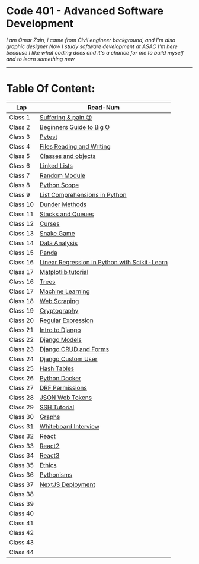 # Code 401 - Advanced Software Development

*I am Omar Zain, i came from Civil engineer background, and I'm also graphic designer*
*Now I study software development at ASAC*
*I'm here because I like what coding does and it's a chance for me to build myself and to learn something new*

---------------------------------

# Table Of Content:
|       Lap         | Read-Num                                                                              |  
|  --------------   | -----------------------------------------------------------------------------------   | 
|    Class 1        | [Suffering & pain 😢](https://omarxzain.github.io/401-reading-notes/read1)| 
|    Class 2        | [Beginners Guide to Big O](https://omarxzain.github.io/401-reading-notes/read2)| 
|    Class 3        | [Pytest](https://omarxzain.github.io/401-reading-notes/read3)| 
|    Class 4        | [Files Reading and Writing](https://omarxzain.github.io/401-reading-notes/read4)| 
|    Class 5        | [Classes and objects](https://omarxzain.github.io/401-reading-notes/read5)| 
|    Class 6        | [Linked Lists](https://omarxzain.github.io/401-reading-notes/read6)| 
|    Class 7        | [Random Module](https://omarxzain.github.io/401-reading-notes/read7)| 
|    Class 8        | [Python Scope](https://omarxzain.github.io/401-reading-notes/read8)| 
|    Class 9        | [List Comprehensions in Python](https://omarxzain.github.io/401-reading-notes/read9)|
|    Class 10       | [Dunder Methods](https://omarxzain.github.io/401-reading-notes/read10)| 
|    Class 11       | [Stacks and Queues]()| 
|    Class 12       | [Curses]()| 
|    Class 13       | [Snake Game]()| 
|    Class 14       | [Data Analysis]()| 
|    Class 15       | [Panda]()| 
|    Class 16       | [Linear Regression in Python with Scikit-Learn]()| 
|    Class 17       | [Matplotlib tutorial]()| 
|    Class 16       | [Trees]()| 
|    Class 17       | [Machine Learning]()| 
|    Class 18       | [Web Scraping]()| 
|    Class 19       | [Cryptography]()| 
|    Class 20       | [Regular Expression]()| 
|    Class 21       | [Intro to Django]()| 
|    Class 22       | [Django Models]()|
|    Class 23       | [Django CRUD and Forms]()| 
|    Class 24       | [Django Custom User]()| 
|    Class 25       | [Hash Tables]()| 
|    Class 26       | [Python Docker]()| 
|    Class 27       | [DRF Permissions]()| 
|    Class 28       | [JSON Web Tokens]()|
|    Class 29       | [SSH Tutorial]()| 
|    Class 30       | [Graphs]()| 
|    Class 31       | [Whiteboard Interview]()| 
|    Class 32       | [React]()| 
|    Class 33       | [React2]()| 
|    Class 34       | [React3]()| 
|    Class 35       | [Ethics]()| 
|    Class 36       | [Pythonisms]()| 
|    Class 37       | [NextJS Deployment]()|
|    Class 38       | []()| 
|    Class 39       | []()| 
|    Class 40       | []()| 
|    Class 41       | []()| 
|    Class 42       | []()| 
|    Class 43       | []()|
|    Class 44       | []()|
